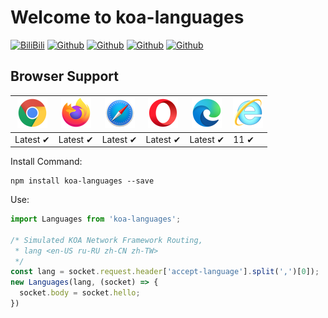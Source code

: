 # Welcome to koa-languages

[![BiliBili](https://img.shields.io/badge/BiliBili-koa--languages%20開發者B站-red?logo=bilibili)](https://b23.tv/ymEtPO)
[![Github](https://img.shields.io/github/issues/lZiMUl/koa-languages?label=Issues&logo=github)](https://github.com/lZiMUl/koa-languages/issues)
[![Github](https://img.shields.io/github/forks/lZiMUl/koa-languages?label=Forks&logo=github)](https://github.com/lZiMUl/koa-languages/network/members)
[![Github](https://img.shields.io/github/stars/lZiMUl/koa-languages?label=Stars&logo=github)](https://github.com/lZiMUl/koa-languages/stargazers)
[![Github](https://img.shields.io/github/license/lZiMUl/koa-languages?label=License&logo=github)](https://github.com/lZiMUl/koa-languages/blob/main/LICENSE)

## Browser Support

![Chrome](https://raw.githubusercontent.com/lZiMUl/koa-languages/main/assets/images/icons/chrome.png) | ![Firefox](https://raw.githubusercontent.com/lZiMUl/koa-languages/main/assets/images/icons/firefox.png) | ![Safari](https://raw.githubusercontent.com/lZiMUl/koa-languages/main/assets/images/icons/safari.png) | ![Opera](https://raw.githubusercontent.com/lZiMUl/koa-languages/main/assets/images/icons/opera.png) | ![Edge](https://raw.githubusercontent.com/lZiMUl/koa-languages/main/assets/images/icons/edge.png) | ![IE](https://raw.githubusercontent.com/lZiMUl/koa-languages/main/assets/images/icons/internet-explorer.png) |
--- | --- | --- | --- | --- | --- |
Latest ✔ | Latest ✔ | Latest ✔ | Latest ✔ | Latest ✔ | 11 ✔ |


Install Command:
```
npm install koa-languages --save
```

Use: 
```js
import Languages from 'koa-languages';

/* Simulated KOA Network Framework Routing,
 * lang <en-US ru-RU zh-CN zh-TW>
 */
const lang = socket.request.header['accept-language'].split(',')[0]);
new Languages(lang, (socket) => {
  socket.body = socket.hello;
})
```